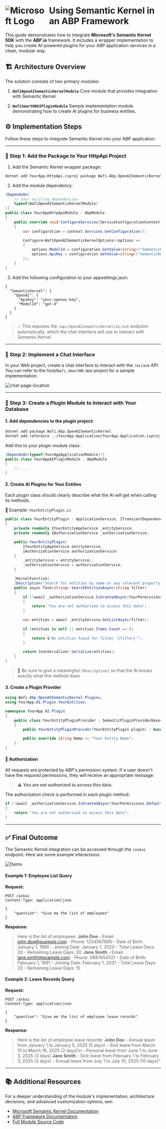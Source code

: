 ﻿<h1 style="display: flex; align-items: center;">
  <img src="https://img.icons8.com/color/48/microsoft.png" alt="Microsoft Logo" style="vertical-align: middle; margin-right: 10px;">
  Using Semantic Kernel in an ABP Framework
</h1>

This guide demonstrates how to integrate **Microsoft's Semantic Kernel SDK** with the **ABP.io** framework. It includes a wrapper implementation to help you create AI-powered plugins for your ABP application services in a clean, modular way.


## 🏗️ Architecture Overview

The solution consists of two primary modules:

1. **`WafiOpenAISemanticKernelModule`**
   Core module that provides integration with Semantic Kernel.

2. **`WafiSmartHRAIPluginModule`**
   Sample implementation module demonstrating how to create AI plugins for business entities.


## ⚙️ Implementation Steps

Follow these steps to integrate Semantic Kernel into your ABP application.

---

### 🔹 Step 1: Add the Package to Your HttpApi Project

1. Add the Semantic Kernel wrapper package:

```bash
dotnet add YourApp.HttpApi.csproj package Wafi.Abp.OpenAISemanticKernel
```

2. Add the module dependency:

```csharp
[DependsOn(
    // your existing dependencies
    typeof(WafiOpenAISemanticKernelModule)
)]
public class YourAppHttpApiModule : AbpModule
{
    public override void ConfigureServices(ServiceConfigurationContext context)
    {
        var configuration = context.Services.GetConfiguration();

        Configure<WafiOpenAISemanticKernelOptions>(options =>
        {
            options.ModelId = configuration.GetValue<string>("SemanticKernel:OpenAI:ModelId");
            options.ApiKey = configuration.GetValue<string>("SemanticKernel:OpenAI:ApiKey");
        });
    }
}
```

3. Add the following configuration to your appsettings.json:

```
{
  "SemanticKernel": {
    "OpenAI": {
      "ApiKey": "your-openai-key",
      "ModelId": "gpt-4"
    }
  }
}
```


> ✅ This exposes the `/api/OpenAISemanticKernel/ai/ask` endpoint automatically, which the chat interface will use to interact with Semantic Kernel.

---

### 🔹 Step 2: Implement a Chat Interface

In your Web project, create a chat interface to interact with the `/ai/ask` API. You can refer to the host/`Wafi.SmartHR.Web` project for a sample implementation.

![chat-page-location](/etc/img/folder-chat-page.gif)

---

### 🔹 Step 3: Create a Plugin Module to Interact with Your Database

#### 1. Add dependencies to the plugin project:

```bash
dotnet add package Wafi.Abp.OpenAISemanticKernel
dotnet add reference ../YourApp.Application/YourApp.Application.csproj
```

Add this to your plugin module class:

```csharp
[DependsOn(typeof(YourAppApplicationModule))]
public class YourAppAIPluginModule : AbpModule
{
    // ...
}
```


#### 2. Create AI Plugins for Your Entities

Each plugin class should clearly describe what the AI will get when calling its methods.

📄 Example: `YourEntityPlugin.cs`

```csharp
public class YourEntityPlugin : ApplicationService, ITransientDependency
{
    private readonly IYourEntityAppService _entityService;
    private readonly IAuthorizationService _authorizationService;

    public YourEntityPlugin(
        IYourEntityAppService entityService,
        IAuthorizationService authorizationService)
    {
        _entityService = entityService;
        _authorizationService = authorizationService;
    }

    [KernelFunction]
    [Description("Search for entities by name or any relevant property using a keyword or phrase")]
    public async Task<string> SearchEntitiesAsync(string filter)
    {
        if (!await _authorizationService.IsGrantedAsync(YourPermissions.Default))
        {
            return "You are not authorized to access this data";
        }

        var entities = await _entityService.GetListAsync(filter);
        
        if (entities is null || entities.Items.Count == 0)
        {
            return $"No entities found for filter '{filter}'";
        }

        return JsonSerializer.Serialize(entities);
    }
}
```
> 🧠 Be sure to give a meaningful `[Description]` so that the AI knows exactly what this method does.


####  3. Create a Plugin Provider

```csharp
using Wafi.Abp.OpenAISemanticKernel.Plugins;
using YourApp.AI.Plugin.YourEntities;

namespace YourApp.AI.Plugin
{
    public class YourEntityPluginProvider : SemanticPluginProviderBase<YourEntityPlugin>, IWafiPluginProvider
    {
        public YourEntityPluginProvider(YourEntityPlugin plugin) : base(plugin) { }

        public override string Name => "Your Entity Name";
    }
}
```


#### 🔐 Authorization

All requests are protected by ABP's permission system. If a user doesn't have the required permissions, they will receive an appropriate message:

> ⚠️ **You are not authorized to access this data.**

The authorization check is performed in each plugin method:

```csharp
if (!await _authorizationService.IsGrantedAsync(YourPermissions.Default))
{
    return "You are not authorized to access this data";
}
```


---


## ✅ Final Outcome 
The Semantic Kernel integration can be accessed through the `/askai` endpoint. Here are some example interactions:

![Demo](/etc/img/chat_sample.gif)

#### Example 1: Employee List Query

**Request:**
```http
POST /askai
Content-Type: application/json

{
    "question": "Give me the list of employees"
}
```

**Response:**
> Here is the list of employees: **John Doe**   - Email: john.doe@example.com   - Phone: 1234567890   - Date of Birth: January 1, 1990   - Joining Date: January 1, 2020   - Total Leave Days: 20   - Remaining Leave Days: 20. **Jane Smith**   - Email: jane.smith@example.com   - Phone: 0987654321   - Date of Birth: February 1, 1991   - Joining Date: February 1, 2021   - Total Leave Days: 20   - Remaining Leave Days: 15

#### Example 2: Leave Records Query

**Request:**
```http
POST /askai
Content-Type: application/json

{
    "question": "Give me the list of employee leave records"
}
```

**Response:**

>  Here is the list of employee leave records: **John Doe**   - Annual leave from January 1 to January 5, 2025 (5 days)  - Sick leave from March 15 to March 16, 2025 (2 days)\n   - Personal leave from June 1 to June 3, 2025 (3 days) **Jane Smith**   - Sick leave from February 1 to February 3, 2025 (3 days)   - Annual leave from July 1 to July 10, 2025 (10 days)"

---


## 📚 Additional Resources

For a deeper understanding of the module's implementation, architecture decisions, and advanced customization options, see:

- [Microsoft Semantic Kernel Documentation](https://learn.microsoft.com/en-us/semantic-kernel/overview/)
- [ABP Framework Documentation](https://docs.abp.io/en/abp/latest/)
- [Full Module Source Code](https://github.com/WafiSolutions/Wafi.Abp.SemanticKernel/tree/main/src/OpenAISemanticKernel/Wafi.Abp.OpenAISemanticKernel) 
